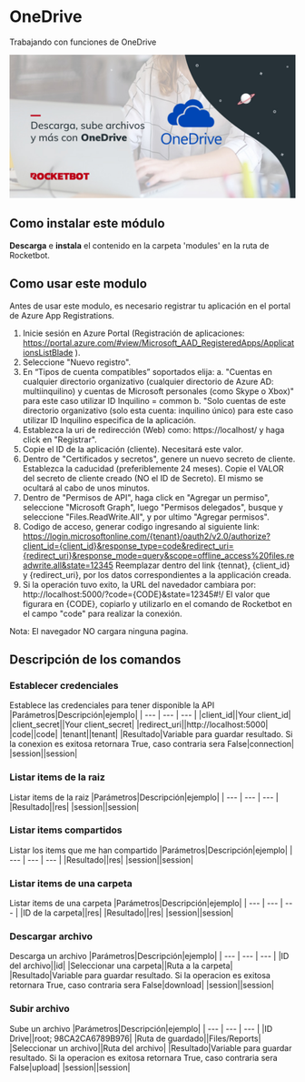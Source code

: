 



# OneDrive
  
Trabajando con funciones de OneDrive  
  
![banner](imgs/Banner_OneDrive.png)
## Como instalar este módulo
  
__Descarga__ e __instala__ el contenido en la carpeta 'modules' en la ruta de Rocketbot.  

## Como usar este modulo

Antes de usar este modulo, es necesario registrar tu aplicación en el portal de Azure App Registrations. 

1. Inicie sesión en Azure Portal (Registración de aplicaciones: https://portal.azure.com/#view/Microsoft_AAD_RegisteredApps/ApplicationsListBlade ).
2. Seleccione "Nuevo registro".
3. En “Tipos de cuenta compatibles” soportados elija:
    a. "Cuentas en cualquier directorio organizativo (cualquier directorio de Azure AD: multiinquilino) y cuentas de Microsoft personales (como Skype o Xbox)" para este caso utilizar  ID Inquilino = common
    b. "Solo cuentas de este directorio organizativo (solo esta cuenta: inquilino único) para este caso utilizar ID Inquilino especifica de la aplicación.
4. Establezca la uri de redirección (Web) como: https://localhost/ y haga click en "Registrar".
5. Copie el ID de la aplicación (cliente). Necesitará este valor.
6. Dentro de "Certificados y secretos", genere un nuevo secreto de cliente. Establezca la caducidad (preferiblemente 24 meses). Copie el VALOR del secreto de cliente creado (NO el ID de Secreto). El mismo se ocultará al cabo de unos minutos.
7. Dentro de "Permisos de API", haga click en "Agregar un permiso", seleccione "Microsoft Graph", luego "Permisos delegados", busque y seleccione "Files.ReadWrite.All", y por ultimo "Agregar permisos".
8. Codigo de acceso, generar codigo ingresando al siguiente link:
https://login.microsoftonline.com/{tenant}/oauth2/v2.0/authorize?client_id={client_id}&response_type=code&redirect_uri={redirect_uri}&response_mode=query&scope=offline_access%20files.readwrite.all&state=12345
Reemplazar dentro del link {tennat}, {client_id} y {redirect_uri}, por los datos correspondientes a la applicación creada.
9. Si la operación tuvo exito, la URL del navedador cambiara por: http://localhost:5000/?code={CODE}&state=12345#!/ 
El valor que figurara en {CODE}, copiarlo y utilizarlo en el comando de Rocketbot en el campo "code" para realizar la conexión.

Nota: El navegador NO cargara ninguna pagina.

## Descripción de los comandos

### Establecer credenciales
  
Establece las credenciales para tener disponible la API
|Parámetros|Descripción|ejemplo|
| --- | --- | --- |
|client_id||Your client_id|
|client_secret||Your client_secret|
|redirect_uri||http://localhost:5000|
|code||code|
|tenant||tenant|
|Resultado|Variable para guardar resultado. Si la conexion es exitosa retornara True, caso contraria sera False|connection|
|session||session|

### Listar items de la raiz
  
Listar items de la raiz
|Parámetros|Descripción|ejemplo|
| --- | --- | --- |
|Resultado||res|
|session||session|

### Listar items compartidos
  
Listar los items que me han compartido
|Parámetros|Descripción|ejemplo|
| --- | --- | --- |
|Resultado||res|
|session||session|

### Listar items de una carpeta
  
Listar items de una carpeta
|Parámetros|Descripción|ejemplo|
| --- | --- | --- |
|ID de la carpeta||res|
|Resultado||res|
|session||session|

### Descargar archivo
  
Descarga un archivo
|Parámetros|Descripción|ejemplo|
| --- | --- | --- |
|ID del archivo||id|
|Seleccionar una carpeta||Ruta a la carpeta|
|Resultado|Variable para guardar resultado. Si la operacion es exitosa retornara True, caso contraria sera False|download|
|session||session|

### Subir archivo
  
Sube un archivo
|Parámetros|Descripción|ejemplo|
| --- | --- | --- |
|ID Drive||root; 98CA2CA6789B976|
|Ruta de guardado||Files/Reports|
|Seleccionar un archivo||Ruta del archivo|
|Resultado|Variable para guardar resultado. Si la operacion es exitosa retornara True, caso contraria sera False|upload|
|session||session|